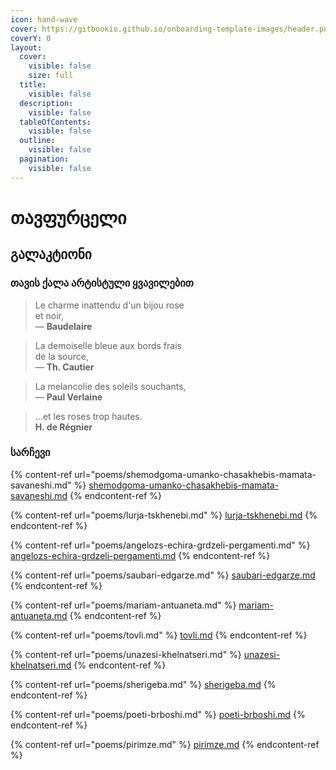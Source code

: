 ```yaml
---
icon: hand-wave
cover: https://gitbookio.github.io/onboarding-template-images/header.png
coverY: 0
layout:
  cover:
    visible: false
    size: full
  title:
    visible: false
  description:
    visible: false
  tableOfContents:
    visible: false
  outline:
    visible: false
  pagination:
    visible: false
---
```


# თავფურცელი

## გალაკტიონი

### თავის ქალა არტისტული ყვავილებით

> Le charme inattendu d'un bijou rose\
> et noir,\
> — **Baudelaire**

> La demoiselle bleue aux bords frais\
> de la source,\
> — **Th. Cautier**

> La melancolie des soleils souchants,\
> — **Paul Verlaine**

> ...et les roses trop hautes.\
> **H. de Régnier**

### სარჩევი

{% content-ref url="poems/shemodgoma-umanko-chasakhebis-mamata-savaneshi.md" %}
[shemodgoma-umanko-chasakhebis-mamata-savaneshi.md](poems/shemodgoma-umanko-chasakhebis-mamata-savaneshi.md)
{% endcontent-ref %}

{% content-ref url="poems/lurja-tskhenebi.md" %}
[lurja-tskhenebi.md](poems/lurja-tskhenebi.md)
{% endcontent-ref %}

{% content-ref url="poems/angelozs-echira-grdzeli-pergamenti.md" %}
[angelozs-echira-grdzeli-pergamenti.md](poems/angelozs-echira-grdzeli-pergamenti.md)
{% endcontent-ref %}

{% content-ref url="poems/saubari-edgarze.md" %}
[saubari-edgarze.md](poems/saubari-edgarze.md)
{% endcontent-ref %}

{% content-ref url="poems/mariam-antuaneta.md" %}
[mariam-antuaneta.md](poems/mariam-antuaneta.md)
{% endcontent-ref %}

{% content-ref url="poems/tovli.md" %}
[tovli.md](poems/tovli.md)
{% endcontent-ref %}

{% content-ref url="poems/unazesi-khelnatseri.md" %}
[unazesi-khelnatseri.md](poems/unazesi-khelnatseri.md)
{% endcontent-ref %}

{% content-ref url="poems/sherigeba.md" %}
[sherigeba.md](poems/sherigeba.md)
{% endcontent-ref %}

{% content-ref url="poems/poeti-brboshi.md" %}
[poeti-brboshi.md](poems/poeti-brboshi.md)
{% endcontent-ref %}

{% content-ref url="poems/pirimze.md" %}
[pirimze.md](poems/pirimze.md)
{% endcontent-ref %}
